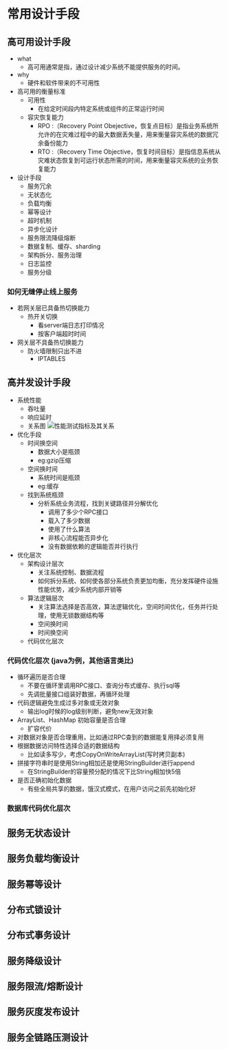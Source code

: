 # 常用设计手段

## 高可用设计手段
- what
	- 高可用通常是指，通过设计减少系统不能提供服务的时间。
- why
	- 硬件和软件带来的不可用性
- 高可用的衡量标准
	- 可用性
		- 在给定时间段内特定系统或组件的正常运行时间
	- 容灾恢复能力
		- RPO :（Recovery Point Obejective，恢复点目标）是指业务系统所允许的在灾难过程中的最大数据丢失量，用来衡量容灾系统的数据冗余备份能力
		- RTO :（Recovery Time Objective，恢复时间目标）是指信息系统从灾难状态恢复到可运行状态所需的时间，用来衡量容灾系统的业务恢复能力
- 设计手段
	- 服务冗余
	- 无状态化
	- 负载均衡
	- 幂等设计
	- 超时机制
	- 异步化设计
	- 服务限流降级熔断
	- 数据复制、缓存、sharding
	- 架构拆分、服务治理
	- 日志监控
	- 服务分级

### 如何无缝停止线上服务
- 若网关层已具备热切换能力
	- 热开关切换
		- 看server端日志打印情况
		- 按客户端超时时间
- 网关层不具备热切换能力
	- 防火墙限制只出不进
		- IPTABLES

## 高并发设计手段
- 系统性能
	- 吞吐量
	- 响应延时
	- 关系图 ![性能测试指标及其关系](/architectures/img/1.jpeg)
- 优化手段
	- 时间换空间
		- 数据大小是瓶颈
		- eg:gzip压缩
	- 空间换时间
		- 系统时间是瓶颈
		- eg:缓存
	- 找到系统瓶颈
		- 分析系统业务流程，找到关键路径并分解优化
			- 调用了多少个RPC接口
			- 载入了多少数据
			- 使用了什么算法
			- 非核心流程能否异步化
			- 没有数据依赖的逻辑能否并行执行
- 优化层次
	- 架构设计层次
		- 关注系统控制、数据流程
		- 如何拆分系统、如何使各部分系统负责更加均衡，充分发挥硬件设施性能优势，减少系统内部开销等
	- 算法逻辑层次
		- 关注算法选择是否高效，算法逻辑优化，空间时间优化，任务并行处理，使用无锁数据结构等
		- 空间换时间
		- 时间换空间
	- 代码优化层次

### 代码优化层次 (java为例，其他语言类比)
- 循环遍历是否合理
	- 不要在循环里调用RPC接口、查询分布式缓存、执行sql等
	- 先调批量接口组装好数据，再循环处理
- 代码逻辑避免生成过多对象或无效对象
	- 输出log时候的log级别判断，避免new无效对象
- ArrayList、HashMap 初始容量是否合理
	- 扩容代价
- 对数据对象是否合理重用，比如通过RPC查到的数据能复用择必须复用
- 根据数据访问特性选择合适的数据结构
	- 比如读多写少，考虑CopyOnWriteArrayList(写时拷贝副本)
- 拼接字符串时是使用String相加还是使用StringBuilder进行append
	- 在StringBuilder的容量预分配的情况下比String相加快5倍
- 是否正确初始化数据
	- 有些全局共享的数据，饿汉式模式，在用户访问之前先初始化好

### 数据库代码优化层次



## 服务无状态设计

## 服务负载均衡设计

## 服务幂等设计

## 分布式锁设计

## 分布式事务设计

## 服务降级设计

## 服务限流/熔断设计

## 服务灰度发布设计

## 服务全链路压测设计